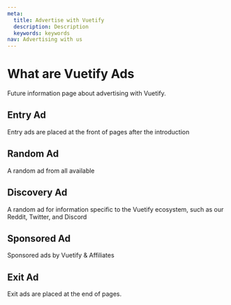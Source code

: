 ```yaml
---
meta:
  title: Advertise with Vuetify
  description: Description
  keywords: keywords
nav: Advertising with us
---
```


# What are Vuetify Ads

Future information page about advertising with Vuetify.

## Entry Ad

Entry ads are placed at the front of pages after the introduction

<entry-ad />

## Random Ad

A random ad from all available

<random-ad />

## Discovery Ad

A random ad for information specific to the Vuetify ecosystem, such as our Reddit, Twitter, and Discord

<discovery-ad />

## Sponsored Ad

Sponsored ads by Vuetify & Affiliates

<highlighted-ad slug="freelancer-free" />

## Exit Ad

Exit ads are placed at the end of pages.

<exit-ad />

<up-next />

<contribute />
